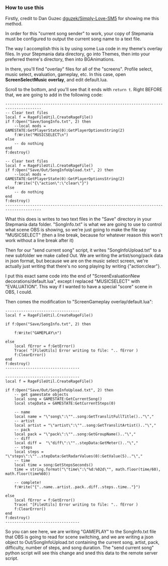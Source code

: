 ### How to use this

Firstly, credit to Dan Guzec [dguzek/Simply-Love-SM5](https://github.com/dguzek/Simply-Love-SM5) for showing me this method.

In order for this "current song sender" to work, your copy of Stepmania must be configured to output the current song name to a text file.

The way I accomplish this is by using some Lua code in my theme's overlay files. In your Stepmania data directory, go into Themes, then into your preferred theme's directory, then into BGAnimations.

In there, you'll find "overlay" files for all of the "screens". Profile select, music select, evaluation, gameplay, etc. In this case, open **ScreenSelectMusic overlay**, and edit default.lua.

Scroll to the bottom, and you'll see that it ends with `return t`. Right BEFORE that, we are going to add in the following code:

```
--------------------------------------------------------------------------------------
-- Clear text files
local f = RageFileUtil.CreateRageFile()
if f:Open("Save/SongInfo.txt", 2) then
	--local mods = GAMESTATE:GetPlayerState(0):GetPlayerOptionsString(2)
	f:Write("MUSICSELECT\n")
else
	-- do nothing
end
f:destroy()

-- Clear text files
local f = RageFileUtil.CreateRageFile()
if f:Open("Save/Out/SongInfoUpload.txt", 2) then
	--local mods = GAMESTATE:GetPlayerState(0):GetPlayerOptionsString(2)
	f:Write("{\"action\":\"clear\"}")
else
	-- do nothing
end
f:destroy()
--------------------------------------------------------------------------------------
```

What this does is writes to two text files in the "Save" directory in your Stepmania data folder. "SongInfo.txt" is what we are going to use to control what scene OBS is showing, so we're just going to make the file say "MUSICSELECT" (then a line break, because for whatever reason this won't work without a line break after it)

Then for our "send current song" script, it writes "SongInfoUpload.txt" to a new subfolder we make called Out. We are writing the artist/song/pack data in json format, but because we are on the music select screen, we're actually just writing that there's no song playing by writing {"action:clear"}.

I put this exact same code into the end of "ScreenEvaluationNew decorations/default.lua", except I replaced "MUSICSELECT" with "EVALUATION". This way if I wanted to have a special "score" scene in OBS, I could.

Then comes the modification to "ScreenGameplay overlay/default.lua":

```
---------------------------------
local f = RageFileUtil.CreateRageFile()

if f:Open("Save/SongInfo.txt", 2) then	

	f:Write("GAMEPLAY\n")

else
	local fError = f:GetError()
	Trace( "[FileUtils] Error writing to file: ".. fError )
	f:ClearError()
end
f:destroy()
---------------------------------

---------------------------------
local f = RageFileUtil.CreateRageFile()

if f:Open("Save/Out/SongInfoUpload.txt", 2) then	
	-- get gamestate objects
	local song = GAMESTATE:GetCurrentSong()
	local stepData = GAMESTATE:GetCurrentSteps(0)
	
	-- name
	local name = "\"song\":\""..song:GetTranslitFullTitle().."\","
	-- artist
	local artist = "\"artist\":\""..song:GetTranslitArtist().."\","
	-- pack
	local pack = "\"pack\":\""..song:GetGroupName().."\","
	-- diff
	local diff =  "\"diff\":\""..stepData:GetMeter().."\","
	-- steps
	local steps = "\"steps\":\""..stepData:GetRadarValues(0):GetValue(5).."\","
	-- time
	local time = song:GetStepsSeconds()
	time = string.format("\"time\":\"%d:%02d\"", math.floor(time/60), math.floor(time%60))

	-- complete! 
	f:Write("{"..name..artist..pack..diff..steps..time.."}")

else
	local fError = f:GetError()
	Trace( "[FileUtils] Error writing to file: ".. fError )
	f:ClearError()
end
f:destroy()
---------------------------------
```

So you can see here, we are writing "GAMEPLAY" to the SongInfo.txt file that OBS is going to read for scene switching, and we are writing a json object to Out/SongInfoUpload.txt containing the current song, artist, pack, difficulty, number of steps, and song duration. The "send current song" python script will see this change and sned this data to the remote server script.
